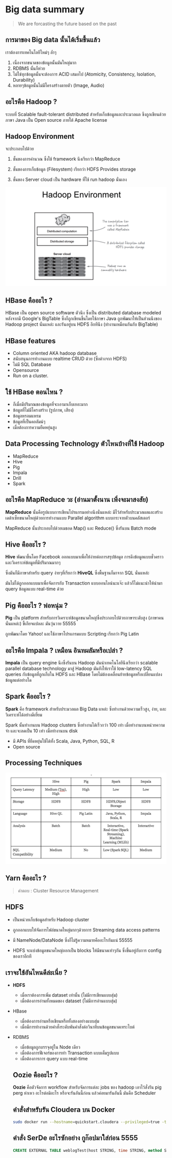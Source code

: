# Big data summary

> We are forcasting the future based on the past

## การมาของ Big data นั้นได้เริ่มขึ้นแล้ว

เราต้องการเทคโนโลยีใหม่ๆ ล้ำๆ
1. เนื่องจากขนาดของข้อมูลนั้นมันใหญ่มาก
2. RDBMS นั้นก็ห่วย
3. ไม่ใช่ทุกข้อมูลนั้นจะต้องการ ACID เสมอไป (Atomicity, Consistency, Isolation, Durability)
4. หลายๆข้อมูลนั้นไม่มีโครงสร้างตายตัว (Image, Audio)

## อะไรคือ Hadoop ?

ระบบที่ Scalable fault-tolerant distributed สำหรับเก็บข้อมูลและประมวลผล ซึงถูกเขียนด้วยภาษา Java เป็น Open source ภายใต้ Apache license

## Hadoop Environment
จะประกอบไปด้วย

1.  ชั้นของการคำนวณ ซึ่งใช้ framework นึงเรียกว่า MapReduce

2. ชั้นของการเก็บข้อมูล (Filesystem) เรียกว่า HDFS Provides storage

3. ชั้นของ Server cloud เป็น hardware ที่ใช้ run hadoop นั่นเอง

![Hadoop Environment](https://github.com/madooding/bd_it_kmitl_summarization/blob/master/images/hadoop-environment.png)

## HBase คืออะไร ?

HBase เป็น open source software ตัวนึง ซึ่งเป็น distributed database modeled หลังจากมี Google's BigTable ซึ่งก็ถูกเขียนขึ้นโดยใช้ภาษา Java ถูกพัฒนาให้เป็นส่วนนึงของ Hadoop project นั่นแหล่ะ และรันอยู่บน HDFS อีกทีนึง (ทำงานเหมือนกันกับ BigTable)

## HBase features
- Column oriented AKA hadoop database
- สนับสนุนการทำงานแบบ realtime CRUD ด้วย (ซึ่งต่างจาก HDFS)
- ไม่มี SQL Database
- Opensource
- Run on a cluster.

## ใช้ HBase ตอนไหน ?
- ก็เมื่อมีปริมาณของข้อมูลที่จะเอามาเก็บเยอะมาก
- ข้อมูลที่ไม่มีโครงสร้าง (รูปภาพ, เสียง)
- ข้อมูลหรอมแหรม
- ข้อมูลที่เป็นคอลัมน์ๆ
- เมื่อต้องการความยืดหยุ่นสูง

## Data Processing Technology ตัวไหนบ้างที่ใช้ Hadoop

- MapReduce
- Hive
- Pig
- Impala
- Drill
- Spark

## อะไรคือ MapReduce วะ (อ่านมาตั้งนาน เพิ่งจะมาสงสัย)

**MapReduce** นั้นคือรูปแบบการเขียนโปรแกรมอย่างนึงนั่นแหล่ะ มีไว้สำหรับประมวลผลและสร้างเดต้าเซ็ทขนาดใหญ่ด้วยการทำงานแบบ  Parallel algorithm แบบกระจายตัวบนคลัสเตอร์

MapReduce นั้นประกอบไปด้วยเมธอด Map() และ Reduce() ซึ่งรันบน Batch mode

## Hive คืออะไร ?

**Hive** พัฒนาขึ้นโดย Facebook ออกแบบมาเพื่อให้ง่ายต่อการสรุปข้อมูล การดึงข้อมูลแบบชั่วคราวและวิเคราะห์ข้อมูลที่มีปริมาณมากๆ

ซึ่งมันก็มีภาษาสำหรับ query ง่ายๆที่เรียกว่า **HiveQL** ซึ่งพื้นฐานก็มาจาก SQL นั่นแหล่ะ

มันไม่ได้ถูกออกแบบมาเพื่อจัดการกับ Transaction แบบออนไลน์นะแจ๊ะ แล้วก็ไม่แนะนำให้นำมา query ข้อมูลแบบ real-time ด้วย

## Pig คืออะไร ? พ่อหนุ่ม ?

**Pig** เป็น platform สำหรับการวิเคราะห์ข้อมูลขนาดใหญ่ซึ่งประกอบไปด้วยภาษาระดับสูง (ภาษาคนนั่นแหล่ะ) ขี้เกียจแปลละ มันวุ่นวาย 55555

ถูกพัฒนาโดย Yahoo! และใช้ภาษาโปรแกรมแบบ Scripting เรียกว่า Pig Latin

## อะไรคือ Impala ? เหมือน อินทผลัมหรือเปล่า ?

**Impala** เป็น query engine นึงซึ่งรันบน Hadoop มันนำเทคโนโลยีนึงเรียกว่า scalable parallel database technology มาสู่ Hadoop มันยังให้เราใช้ low-latency SQL queries กับข้อมูลที่ถูกเก็บใน HDFS และ HBase โดยไม่ต้องเคลื่อนย้ายข้อมูลหรือเปลี่ยนแปลงข้อมูลแต่อย่างใด

## Spark คืออะไร ?

**Spark** คือ framework สำหรับประมวลผล Big Data แหล่ะ ซึ่งทำงานด้วยความเร็วสูง, ง่าย, และวิเคราะห์ได้อย่างดีเยี่ยม

Spark นั้นทำงานบน Hadoop clusters ซึ่งทำงานได้เร็วกว่า 100 เท่า เมื่อทำงานบนหน่วยความจำ และจะลดเป็น 10 เท่า เมื่อทำงานบน disk

- มี APIs ที่ยืดหยุ่นใช้ได้ทั้ง Scala, Java, Python, SQL, R
- Open source

## Processing Techniques

![Processing Techiques](https://github.com/madooding/bd_it_kmitl_summarization/blob/master/images/processing-techniques.png)

## Yarn คืออะไร ?
> คำตอบ : Cluster Resource Management

## HDFS
- เป็นหน่วยเก็บข้อมูลสำหรับ Hadoop cluster
- ถูกออกแบบให้จัดการไฟล์ขนาดใหญ่มากๆด้วยการ Streaming data access patterns

- มี NameNode/DataNode ซึ่งก็ไม่รู้ความหมายคืออะไรกันแน่ 55555

- HDFS จะแบ่งข้อมูลขนาดใหญ่ออกเป็น blocks ให้มีขนาดเท่าๆกัน ซึ่งขึ้นอยู่กับการ config ของเราอีกที

## เราจะใช้อันไหนดีล่ะเนี่ย ? 
- **HDFS**
  - เมื่อเราต้องการเพิ่ม dataset เท่านั้น (ไม่มีการเขียนแบบสุ่ม)
  - เมื่อต้องการอ่านทั้งหมดของ dataset (ไม่มีการอ่านแบบสุ่ม)
- HBase
  - เมื่อต้องการอ่านหรือเขียนหรือทั้งสองอย่างแบบสุ่ม
  - เมื่อมีการทำงานด้วยคำสั่งระดับพันคำสั่งต่อวินาทีบนข้อมูลขนาดเทระไบต์
- RDBMS
  - เมื่อข้อมูลถูกบรรจุอยู่ใน Node เดียว
  - เมื่อต้องการฟีเจอร์ของการทำ Transaction แบบเต็มรูปแบบ
  - เมื่อต้องการการ query แบบ real-time

  ## Oozie คืออะไร ?

  **Oozie** คือตัวจัดการ workflow สำหรับจัดการแต่ละ jobs ของ hadoop เอาไว้สั่งรัน pig perg ห่าเหว อะไรต่อมิอะไร หรือจะรันอันนี้ก่อน แล้วค่อยมารันอันนี้ มันคือ Scheduler

  ## คำสั่งสำหรับรัน Cloudera บน Docker

  ``` Bash
  sudo docker run --hostname=quickstart.cloudera --privileged=true -t -i -p 8888:8888 cloudera/quickstart /usr/bin/docker-quickstart
  ```

  ## คำสั่ง SerDe อะไรซักอย่าง กูก๊อปมาใส่ก่อน 5555
  ``` SQL
  CREATE EXTERNAL TABLE weblogTest(host STRING, time STRING, method STRING, object STRING, size STRING )ROW FORMAT SERDE 'org.apache.hadoop.hive.contrib.serde2.RegexSerDe' WITH SERDEPROPERTIES ("input.regex" = "([^\\s]+) - - \\[(.+)\\] \"([^\\s]+) (/[^\\s]*) HTTP/[^\\s]+\" [^\\s]+ ([0-9]+)") STORED AS TextFile LOCATION "/user/cloudera/weblog"
  ```